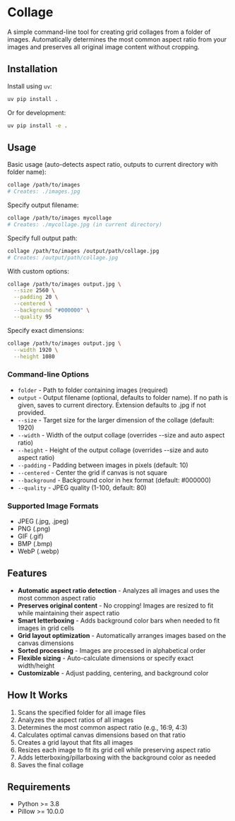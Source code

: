 # Collage

A simple command-line tool for creating grid collages from a folder of images. Automatically determines the most common aspect ratio from your images and preserves all original image content without cropping.

## Installation

Install using `uv`:

```bash
uv pip install .
```

Or for development:

```bash
uv pip install -e .
```

## Usage

Basic usage (auto-detects aspect ratio, outputs to current directory with folder name):

```bash
collage /path/to/images
# Creates: ./images.jpg
```

Specify output filename:

```bash
collage /path/to/images mycollage
# Creates: ./mycollage.jpg (in current directory)
```

Specify full output path:

```bash
collage /path/to/images /output/path/collage.jpg
# Creates: /output/path/collage.jpg
```

With custom options:

```bash
collage /path/to/images output.jpg \
  --size 2560 \
  --padding 20 \
  --centered \
  --background "#000000" \
  --quality 95
```

Specify exact dimensions:

```bash
collage /path/to/images output.jpg \
  --width 1920 \
  --height 1080
```

### Command-line Options

- `folder` - Path to folder containing images (required)
- `output` - Output filename (optional, defaults to folder name). If no path is given, saves to current directory. Extension defaults to .jpg if not provided.
- `--size` - Target size for the larger dimension of the collage (default: 1920)
- `--width` - Width of the output collage (overrides --size and auto aspect ratio)
- `--height` - Height of the output collage (overrides --size and auto aspect ratio)
- `--padding` - Padding between images in pixels (default: 10)
- `--centered` - Center the grid if canvas is not square
- `--background` - Background color in hex format (default: #000000)
- `--quality` - JPEG quality (1-100, default: 80)

### Supported Image Formats

- JPEG (.jpg, .jpeg)
- PNG (.png)
- GIF (.gif)
- BMP (.bmp)
- WebP (.webp)

## Features

- **Automatic aspect ratio detection** - Analyzes all images and uses the most common aspect ratio
- **Preserves original content** - No cropping! Images are resized to fit while maintaining their aspect ratio
- **Smart letterboxing** - Adds background color bars when needed to fit images in grid cells
- **Grid layout optimization** - Automatically arranges images based on the canvas dimensions
- **Sorted processing** - Images are processed in alphabetical order
- **Flexible sizing** - Auto-calculate dimensions or specify exact width/height
- **Customizable** - Adjust padding, centering, and background color

## How It Works

1. Scans the specified folder for all image files
2. Analyzes the aspect ratios of all images
3. Determines the most common aspect ratio (e.g., 16:9, 4:3)
4. Calculates optimal canvas dimensions based on that ratio
5. Creates a grid layout that fits all images
6. Resizes each image to fit its grid cell while preserving aspect ratio
7. Adds letterboxing/pillarboxing with the background color as needed
8. Saves the final collage

## Requirements

- Python >= 3.8
- Pillow >= 10.0.0

